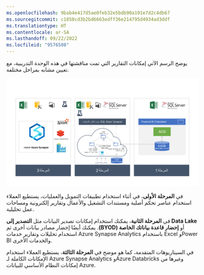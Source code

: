 ```yaml
---
ms.openlocfilehash: 9bab4e417d5ae0feb32e5bdb90a191e7d2c4db67
ms.sourcegitcommit: c1858cd3b2bd6663edff36e214795d4934ad3ddf
ms.translationtype: HT
ms.contentlocale: ar-SA
ms.lasthandoff: 09/22/2022
ms.locfileid: "9576508"
---
```

يوضح الرسم الآتي إمكانات التقارير التي تمت مناقشتها في هذه الوحدة التدريبية، مع تعيين مشابه بمراحل مختلفة. 


[ ![مخطط بنية التحليلات الحديثة في Azure.](../media/modern.png) ](../media/modern.png#lightbox)


في **المرحلة الأولى**، في أثناء استخدام تطبيقات التمويل والعمليات، يستطيع العملاء استخدام عناصر تحكم أصلية ومستندات التشغيل والأعمال وتقارير إلكترونية ومساحات عمل تحليلية. 

في **المرحلة الثانية**، يمكنك استخدام إمكانات تصدير البيانات مثل **التصدير إلى Data Lake** أو **‏‫إحضار قاعدة بياناتك الخاصة (BYOD)‬**. يمكنك أيضًا إحضار مصادر بيانات أخرى ثم استخدام تحليلات وتقارير خدمات Azure Synapse Analytics باستخدام Excel وPower BI والخدمات الأخرى. 

في السيناريوهات المتقدمة، كما هو موضح في **المرحلة الثالثة**، يستطيع العملاء استخدام الإمكانات الكاملة لـ Azure Synapse Analytics وAzure Databricks وغيرها من إمكانات النظام الأساسي للبيانات Azure. 


